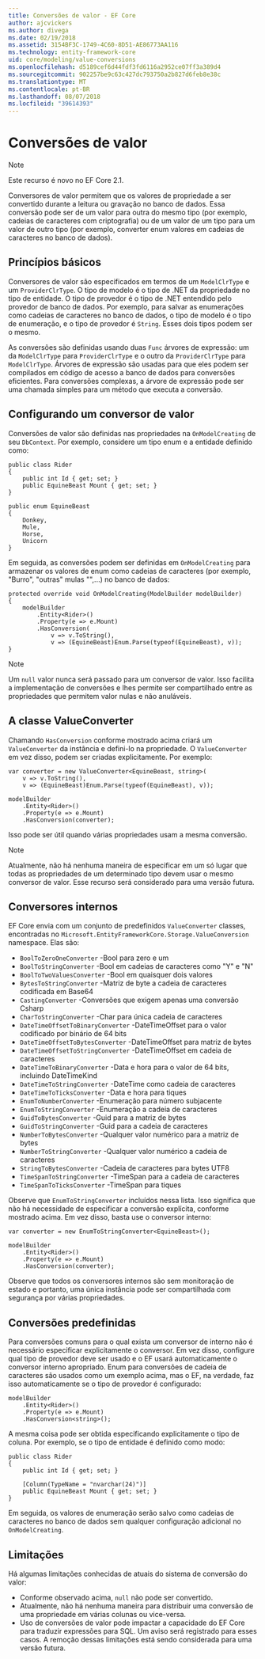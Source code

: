 ```yaml
---
title: Conversões de valor - EF Core
author: ajcvickers
ms.author: divega
ms.date: 02/19/2018
ms.assetid: 3154BF3C-1749-4C60-8D51-AE86773AA116
ms.technology: entity-framework-core
uid: core/modeling/value-conversions
ms.openlocfilehash: d5189cef6d44fdf3fd6116a2952ce07ff3a389d4
ms.sourcegitcommit: 902257be9c63c427dc793750a2b827d6feb8e38c
ms.translationtype: MT
ms.contentlocale: pt-BR
ms.lasthandoff: 08/07/2018
ms.locfileid: "39614393"
---
```

# <a name="value-conversions"></a>Conversões de valor

> [!NOTE]  
> Este recurso é novo no EF Core 2.1.

Conversores de valor permitem que os valores de propriedade a ser convertido durante a leitura ou gravação no banco de dados. Essa conversão pode ser de um valor para outra do mesmo tipo (por exemplo, cadeias de caracteres com criptografia) ou de um valor de um tipo para um valor de outro tipo (por exemplo, converter enum valores em cadeias de caracteres no banco de dados).

## <a name="fundamentals"></a>Princípios básicos

Conversores de valor são especificados em termos de um `ModelClrType` e um `ProviderClrType`. O tipo de modelo é o tipo de .NET da propriedade no tipo de entidade. O tipo de provedor é o tipo de .NET entendido pelo provedor de banco de dados. Por exemplo, para salvar as enumerações como cadeias de caracteres no banco de dados, o tipo de modelo é o tipo de enumeração, e o tipo de provedor é `String`. Esses dois tipos podem ser o mesmo.

As conversões são definidas usando duas `Func` árvores de expressão: um da `ModelClrType` para `ProviderClrType` e o outro da `ProviderClrType` para `ModelClrType`. Árvores de expressão são usadas para que eles podem ser compilados em código de acesso a banco de dados para conversões eficientes. Para conversões complexas, a árvore de expressão pode ser uma chamada simples para um método que executa a conversão.

## <a name="configuring-a-value-converter"></a>Configurando um conversor de valor

Conversões de valor são definidas nas propriedades na `OnModelCreating` de seu `DbContext`. Por exemplo, considere um tipo enum e a entidade definido como:
```Csharp
public class Rider
{
    public int Id { get; set; }
    public EquineBeast Mount { get; set; }
}

public enum EquineBeast
{
    Donkey,
    Mule,
    Horse,
    Unicorn
}
```
Em seguida, as conversões podem ser definidas em `OnModelCreating` para armazenar os valores de enum como cadeias de caracteres (por exemplo, "Burro", "outras" mulas "",...) no banco de dados:
```Csharp
protected override void OnModelCreating(ModelBuilder modelBuilder)
{
    modelBuilder
        .Entity<Rider>()
        .Property(e => e.Mount)
        .HasConversion(
            v => v.ToString(),
            v => (EquineBeast)Enum.Parse(typeof(EquineBeast), v));
}
```
> [!NOTE]  
> Um `null` valor nunca será passado para um conversor de valor. Isso facilita a implementação de conversões e lhes permite ser compartilhado entre as propriedades que permitem valor nulas e não anuláveis.

## <a name="the-valueconverter-class"></a>A classe ValueConverter

Chamando `HasConversion` conforme mostrado acima criará um `ValueConverter` da instância e defini-lo na propriedade. O `ValueConverter` em vez disso, podem ser criadas explicitamente. Por exemplo:
```Csharp
var converter = new ValueConverter<EquineBeast, string>(
    v => v.ToString(),
    v => (EquineBeast)Enum.Parse(typeof(EquineBeast), v));

modelBuilder
    .Entity<Rider>()
    .Property(e => e.Mount)
    .HasConversion(converter);
```
Isso pode ser útil quando várias propriedades usam a mesma conversão.

> [!NOTE]  
> Atualmente, não há nenhuma maneira de especificar em um só lugar que todas as propriedades de um determinado tipo devem usar o mesmo conversor de valor. Esse recurso será considerado para uma versão futura.

## <a name="built-in-converters"></a>Conversores internos

EF Core envia com um conjunto de predefinidos `ValueConverter` classes, encontradas no `Microsoft.EntityFrameworkCore.Storage.ValueConversion` namespace. Elas são:
* `BoolToZeroOneConverter` -Bool para zero e um
* `BoolToStringConverter` -Bool em cadeias de caracteres como "Y" e "N"
* `BoolToTwoValuesConverter` -Bool em quaisquer dois valores
* `BytesToStringConverter` -Matriz de byte a cadeia de caracteres codificada em Base64
* `CastingConverter` -Conversões que exigem apenas uma conversão Csharp
* `CharToStringConverter` -Char para única cadeia de caracteres
* `DateTimeOffsetToBinaryConverter` -DateTimeOffset para o valor codificado por binário de 64 bits
* `DateTimeOffsetToBytesConverter` -DateTimeOffset para matriz de bytes
* `DateTimeOffsetToStringConverter` -DateTimeOffset em cadeia de caracteres
* `DateTimeToBinaryConverter` -Data e hora para o valor de 64 bits, incluindo DateTimeKind
* `DateTimeToStringConverter` -DateTime como cadeia de caracteres
* `DateTimeToTicksConverter` -Data e hora para tiques
* `EnumToNumberConverter` -Enumeração para número subjacente
* `EnumToStringConverter` -Enumeração a cadeia de caracteres
* `GuidToBytesConverter` -Guid para a matriz de bytes
* `GuidToStringConverter` -Guid para a cadeia de caracteres
* `NumberToBytesConverter` -Qualquer valor numérico para a matriz de bytes
* `NumberToStringConverter` -Qualquer valor numérico a cadeia de caracteres
* `StringToBytesConverter` -Cadeia de caracteres para bytes UTF8
* `TimeSpanToStringConverter` -TimeSpan para a cadeia de caracteres
* `TimeSpanToTicksConverter` -TimeSpan para tiques

Observe que `EnumToStringConverter` incluídos nessa lista. Isso significa que não há necessidade de especificar a conversão explícita, conforme mostrado acima. Em vez disso, basta use o conversor interno:
```Csharp
var converter = new EnumToStringConverter<EquineBeast>();

modelBuilder
    .Entity<Rider>()
    .Property(e => e.Mount)
    .HasConversion(converter);
```
Observe que todos os conversores internos são sem monitoração de estado e portanto, uma única instância pode ser compartilhada com segurança por várias propriedades.

## <a name="pre-defined-conversions"></a>Conversões predefinidas

Para conversões comuns para o qual exista um conversor de interno não é necessário especificar explicitamente o conversor. Em vez disso, configure qual tipo de provedor deve ser usado e o EF usará automaticamente o conversor interno apropriado. Enum para conversões de cadeia de caracteres são usados como um exemplo acima, mas o EF, na verdade, faz isso automaticamente se o tipo de provedor é configurado:
```Csharp
modelBuilder
    .Entity<Rider>()
    .Property(e => e.Mount)
    .HasConversion<string>();
```
A mesma coisa pode ser obtida especificando explicitamente o tipo de coluna. Por exemplo, se o tipo de entidade é definido como modo:
```Csharp
public class Rider
{
    public int Id { get; set; }

    [Column(TypeName = "nvarchar(24)")]
    public EquineBeast Mount { get; set; }
}
```
Em seguida, os valores de enumeração serão salvo como cadeias de caracteres no banco de dados sem qualquer configuração adicional no `OnModelCreating`.

## <a name="limitations"></a>Limitações

Há algumas limitações conhecidas de atuais do sistema de conversão do valor:
* Conforme observado acima, `null` não pode ser convertido.
* Atualmente, não há nenhuma maneira para distribuir uma conversão de uma propriedade em várias colunas ou vice-versa.
* Uso de conversões de valor pode impactar a capacidade do EF Core para traduzir expressões para SQL. Um aviso será registrado para esses casos.
A remoção dessas limitações está sendo considerada para uma versão futura.
